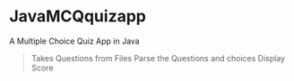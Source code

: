 # JavaMCQquizapp

A Multiple Choice Quiz App in Java 
> Takes Questions from Files
> Parse the Questions and choices
> Display Score 

